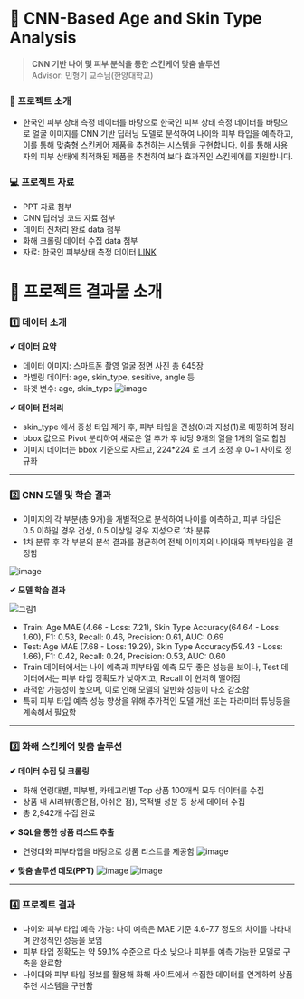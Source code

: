 # 👩 CNN-Based Age and Skin Type Analysis
> **CNN 기반 나이 및 피부 분석을 통한 스킨케어 맞춤 솔루션** \
> Advisor: 민형기 교수님(한양대학교)

### 📌 프로젝트 소개
- 한국인 피부 상태 측정 데이터를 바탕으로 한국인 피부 상태 측정 데이터를 바탕으로 얼굴 이미지를 CNN 기반 딥러닝 모델로 분석하여 나이와 피부 타입을 예측하고, 이를 통해 맞춤형 스킨케어 제품을 추천하는 시스템을 구현합니다.
이를 통해 사용자의 피부 상태에 최적화된 제품을 추천하여 보다 효과적인 스킨케어를 지원합니다.

### 💻 프로젝트 자료  
- PPT 자료 첨부
- CNN 딥러닝 코드 자료 첨부
- 데이터 전처리 완료 data 첨부
- 화해 크롤링 데이터 수집 data 첨부
- 자료: 한국인 피부상태 측정 데이터 [LINK](https://www.aihub.or.kr/aihubdata/data/view.do?currMenu=115&topMenu=100&aihubDataSe=data&dataSetSn=71645) 

# 📑 프로젝트 결과물 소개

### **1️⃣ 데이터 소개** 

**✔ 데이터 요약**
- 데이터 이미지: 스마트폰 촬영 얼굴 정면 사진 총 645장
- 라벨링 데이터: age, skin_type, sesitive, angle 등
- 타겟 변수: age, skin_type
![image](https://github.com/user-attachments/assets/8ba6812e-794a-419c-b049-3586ec0d7464)

**✔ 데이터 전처리**
- skin_type 에서 중성 타입 제거 후, 피부 타입을 건성(0)과 지성(1)로 매핑하여 정리
- bbox 값으로 Pivot 분리하여 새로운 열 추가 후 id당 9개의 열을 1개의 열로 합침
- 이미지 데이터는 bbox 기준으로 자르고, 224*224 로 크기 조정 후 0~1 사이로 정규화

___

### **2️⃣ CNN 모델 및 학습 결과**
- 이미지의 각 부분(총 9개)을 개별적으로 분석하여 나이를 예측하고, 피부 타입은 0.5 이하일 경우 건성, 0.5 이상일 경우 지성으로 1차 분류
- 1차 분류 후 각 부분의 분석 결과를 평균하여 전체 이미지의 나이대와 피부타입을 결정함

![image](https://github.com/user-attachments/assets/86571738-0ade-43ee-b0a5-bf212785c8e3)


**✔ 모델 학습 결과**

![그림1](https://github.com/user-attachments/assets/a11d8559-6e50-4147-9a0b-d93c1d43c031)

- Train: Age MAE (4.66 - Loss: 7.21), Skin Type Accuracy(64.64 - Loss: 1.60), F1: 0.53, Recall: 0.46, Precision: 0.61, AUC: 0.69
- Test: Age MAE (7.68 - Loss: 19.29), Skin Type Accuracy(59.43 - Loss: 1.66), F1: 0.42, Recall: 0.24, Precision: 0.53, AUC: 0.60
- Train 데이터에서는 나이 예측과 피부타입 예측 모두 좋은 성능을 보이나, Test 데이터에서는 피부 타입 정확도가 낮아지고, Recall 이 현저히 떨어짐
- 과적합 가능성이 높으며, 이로 인해 모델의 일반화 성능이 다소 감소함
- 특히 피부 타입 예측 성능 향상을 위해 추가적인 모댈 개선 또는 파라미터 튜닝등을 계속해서 필요함

___

### **3️⃣ 화해 스킨케어 맞춤 솔루션**

**✔ 데이터 수집 및 크롤링**
- 화해 연령대별, 피부별, 카테고리별 Top 상품 100개씩 모두 데이터를 수집
- 상품 내 AI리뷰(좋은점, 아쉬운 점), 목적별 성분 등 상세 데이터 수집
- 총 2,942개 수집 완료

**✔ SQL을 통한 상품 리스트 추출**
- 연령대와 피부타입을 바탕으로 상품 리스트를 제공함
![image](https://github.com/user-attachments/assets/28a7cd9f-3de0-400e-ac75-d2a87b4bc830)

**✔ 맞춤 솔루션 데모(PPT)**
![image](https://github.com/user-attachments/assets/ee30ec54-08c1-4240-8cc0-f2771e4cbb66)
![image](https://github.com/user-attachments/assets/0704147f-ffb4-4ed8-9e51-7597757d86d0)

___

### **4️⃣ 프로젝트 결과**
 - 나이와 피부 타입 예측 가능: 나이 예측은 MAE 기준 4.6-7.7 정도의 차이를 나타내며 안정적인 성능을 보임
 - 피부 타입 정확도는 약 59.1% 수준으로 다소 낮으나 피부를 예측 가능한 모델로 구축을 완료함
 - 나이대와 피부 타입 정보를 활용해 화해 사이트에서 수집한 데이터를 연계하여 상품 추천 시스템을 구현함

  
